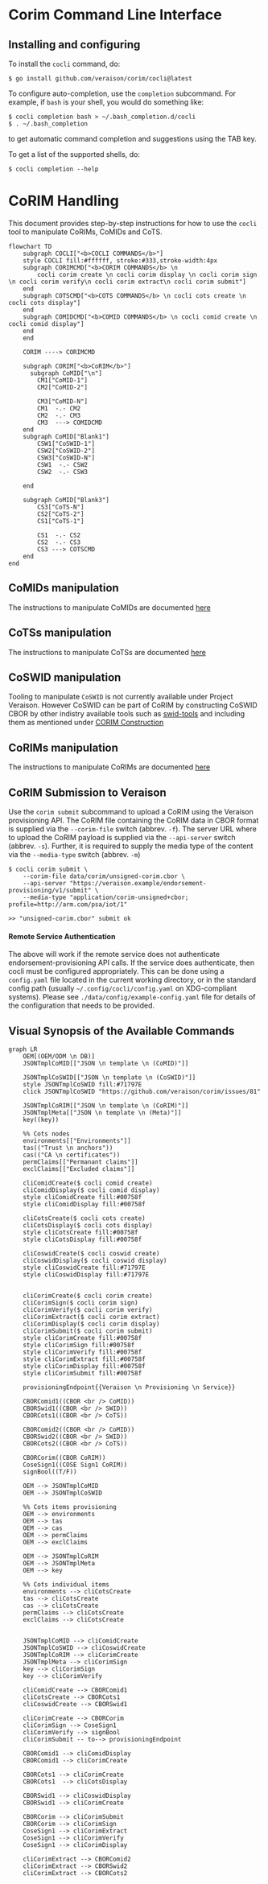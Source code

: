 # Corim Command Line Interface

## Installing and configuring

To install the `cocli` command, do:
```
$ go install github.com/veraison/corim/cocli@latest
```

To configure auto-completion, use the `completion` subcommand.  For example, if
`bash` is your shell, you would do something like:
```
$ cocli completion bash > ~/.bash_completion.d/cocli
$ . ~/.bash_completion
```
to get automatic command completion and suggestions using the TAB key.

To get a list of the supported shells, do:
```
$ cocli completion --help
```
# CoRIM Handling
This document provides step-by-step instructions for how to use the `cocli` tool to manipulate CoRIMs, CoMIDs and CoTS.

``` mermaid
flowchart TD
    subgraph COCLI["<b>COCLI COMMANDS</b>"]
    style COCLI fill:#ffffff, stroke:#333,stroke-width:4px
    subgraph CORIMCMD["<b>CORIM COMMANDS</b> \n
        cocli corim create \n cocli corim display \n cocli corim sign \n cocli corim verify\n cocli corim extract\n cocli corim submit"]
    end
    subgraph COTSCMD["<b>COTS COMMANDS</b> \n cocli cots create \n cocli cots display"]
    end
    subgraph COMIDCMD["<b>COMID COMMANDS</b> \n cocli comid create \n cocli comid display"]
    end
    end

    CORIM ----> CORIMCMD

    subgraph CORIM["<b>CoRIM</b>"]
      subgraph CoMID["\n"]
        CM1["CoMID-1"]
        CM2["CoMID-2"]

        CM3["CoMID-N"]
        CM1  -.- CM2
        CM2  -.- CM3
        CM3  ---> COMIDCMD
    end
    subgraph CoMID["Blank1"]
        CSW1["CoSWID-1"]
        CSW2["CoSWID-2"]
        CSW3["CoSWID-N"]
        CSW1  -.- CSW2
        CSW2  -.- CSW3
   
    end

    subgraph CoMID["Blank3"]
        CS3["CoTS-N"]
        CS2["CoTS-2"]
        CS1["CoTS-1"]
  
        CS1  -.- CS2
        CS2  -.- CS3
        CS3 ---> COTSCMD
    end
end
```

## CoMIDs manipulation
The instructions to manipulate CoMIDs are documented [here](COMID.md)

## CoTSs manipulation
The instructions to manipulate CoTSs are documented [here](COTS.md)

## CoSWID manipulation
Tooling to manipulate `CoSWID` is not currently available under Project Veraison.
However CoSWID can be part of CoRIM by constructing CoSWID CBOR by other indistry available
tools such as [swid-tools](https://github.com/usnistgov/swid-tools) and including them
as mentioned under [CORIM Construction](CORIM.md)

## CoRIMs manipulation
The instructions to manipulate CoRIMs are documented [here](CORIM.md)

## CoRIM Submission to Veraison

Use the `corim submit` subcommand to upload a CoRIM using the Veraison provisioning API.
The CoRIM file containing the CoRIM data in CBOR format is supplied via the
`--corim-file` switch (abbrev. `-f`). The server URL where to upload the CoRIM
payload is supplied via the `--api-server` switch (abbrev. `-s`).
Further, it is required to supply the media type of the content via the
`--media-type` switch (abbrev. `-m`)
```
$ cocli corim submit \
    --corim-file data/corim/unsigned-corim.cbor \
    --api-server "https://veraison.example/endorsement-provisioning/v1/submit" \
    --media-type "application/corim-unsigned+cbor; profile=http://arm.com/psa/iot/1"

>> "unsigned-corim.cbor" submit ok
```

#### Remote Service Authentication

The above will work if the remote service does not authenticate
endorsement-provisioning API calls. If the service does authenticate, then
cocli must be configured appropriately. This can be done using a `config.yaml`
file located in the current working directory, or in the standard config
path (usually `~/.config/cocli/config.yaml` on XDG-compliant systems). Please
see `./data/config/example-config.yaml` file for details of the configuration
that needs to be provided.

## Visual Synopsis of the Available Commands

```mermaid
graph LR
    OEM[(OEM/ODM \n DB)]
    JSONTmplCoMID[["JSON \n template \n (CoMID)"]]

    JSONTmplCoSWID[["JSON \n template \n (CoSWID)"]]
    style JSONTmplCoSWID fill:#71797E
    click JSONTmplCoSWID "https://github.com/veraison/corim/issues/81"

    JSONTmplCoRIM[["JSON \n template \n (CoRIM)"]]
    JSONTmplMeta[["JSON \n template \n (Meta)"]]
    key((key))

    %% Cots nodes
    environments[["Environments"]]
    tas(("Trust \n anchors"))
    cas(("CA \n certificates"))
    permClaims[["Permanant claims"]]
    exclClaims[["Excluded claims"]]

    cliComidCreate($ cocli comid create)
    cliComidDisplay($ cocli comid display)
    style cliComidCreate fill:#00758f
    style cliComidDisplay fill:#00758f

    cliCotsCreate($ cocli cots create)
    cliCotsDisplay($ cocli cots display)
    style cliCotsCreate fill:#00758f
    style cliCotsDisplay fill:#00758f

    cliCoswidCreate($ cocli coswid create)
    cliCoswidDisplay($ cocli coswid display)
    style cliCoswidCreate fill:#71797E
    style cliCoswidDisplay fill:#71797E


    cliCorimCreate($ cocli corim create)
    cliCorimSign($ cocli corim sign)
    cliCorimVerify($ cocli corim verify)
    cliCorimExtract($ cocli corim extract)
    cliCorimDisplay($ cocli corim display)
    cliCorimSubmit($ cocli corim submit)
    style cliCorimCreate fill:#00758f
    style cliCorimSign fill:#00758f
    style cliCorimVerify fill:#00758f
    style cliCorimExtract fill:#00758f
    style cliCorimDisplay fill:#00758f
    style cliCorimSubmit fill:#00758f

    provisioningEndpoint{{Veraison \n Provisioning \n Service}}

    CBORComid1((CBOR <br /> CoMID))
    CBORSwid1((CBOR <br /> SWID))
    CBORCots1((CBOR <br /> CoTS))

    CBORComid2((CBOR <br /> CoMID))
    CBORSwid2((CBOR <br /> SWID))
    CBORCots2((CBOR <br /> CoTS))

    CBORCorim((CBOR CoRIM))
    CoseSign1((COSE Sign1 CoRIM))
    signBool((T/F))

    OEM --> JSONTmplCoMID
    OEM --> JSONTmplCoSWID

    %% Cots items provisioning
    OEM --> environments
    OEM --> tas
    OEM --> cas
    OEM --> permClaims
    OEM --> exclClaims

    OEM --> JSONTmplCoRIM
    OEM --> JSONTmplMeta
    OEM --> key

    %% Cots individual items
    environments --> cliCotsCreate
    tas --> cliCotsCreate
    cas --> cliCotsCreate
    permClaims --> cliCotsCreate
    exclClaims --> cliCotsCreate


    JSONTmplCoMID --> cliComidCreate
    JSONTmplCoSWID --> cliCoswidCreate
    JSONTmplCoRIM --> cliCorimCreate
    JSONTmplMeta --> cliCorimSign
    key --> cliCorimSign
    key --> cliCorimVerify

    cliComidCreate --> CBORComid1
    cliCotsCreate --> CBORCots1
    cliCoswidCreate --> CBORSwid1

    cliCorimCreate --> CBORCorim
    cliCorimSign --> CoseSign1
    cliCorimVerify --> signBool
    cliCorimSubmit -- to--> provisioningEndpoint

    CBORComid1 --> cliComidDisplay
    CBORComid1 --> cliCorimCreate

    CBORCots1 --> cliCorimCreate
    CBORCots1  --> cliCotsDisplay

    CBORSwid1 --> cliCoswidDisplay
    CBORSwid1 --> cliCorimCreate

    CBORCorim --> cliCorimSubmit
    CBORCorim --> cliCorimSign
    CoseSign1 --> cliCorimExtract
    CoseSign1 --> cliCorimVerify
    CoseSign1 --> cliCorimDisplay

    cliCorimExtract --> CBORComid2
    cliCorimExtract --> CBORSwid2
    cliCorimExtract --> CBORCots2
```

